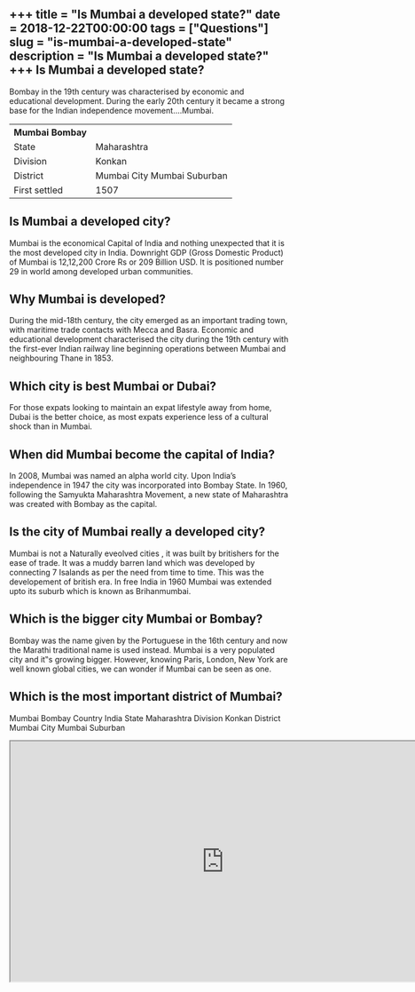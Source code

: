 +++
title = "Is Mumbai a developed state?"
date = 2018-12-22T00:00:00
tags = ["Questions"]
slug = "is-mumbai-a-developed-state"
description = "Is Mumbai a developed state?"
+++
Is Mumbai a developed state?
----------------------------

Bombay in the 19th century was characterised by economic and educational development. During the early 20th century it became a strong base for the Indian independence movement….Mumbai.

<table><tr><th>Mumbai Bombay</th></tr><tr><td>State</td><td>Maharashtra</td></tr><tr><td>Division</td><td>Konkan</td></tr><tr><td>District</td><td>Mumbai City Mumbai Suburban</td></tr><tr><td>First settled</td><td>1507</td></tr></table>

Is Mumbai a developed city?
---------------------------

Mumbai is the economical Capital of India and nothing unexpected that it is the most developed city in India. Downright GDP (Gross Domestic Product) of Mumbai is 12,12,200 Crore Rs or 209 Billion USD. It is positioned number 29 in world among developed urban communities.

Why Mumbai is developed?
------------------------

During the mid-18th century, the city emerged as an important trading town, with maritime trade contacts with Mecca and Basra. Economic and educational development characterised the city during the 19th century with the first-ever Indian railway line beginning operations between Mumbai and neighbouring Thane in 1853.

Which city is best Mumbai or Dubai?
-----------------------------------

For those expats looking to maintain an expat lifestyle away from home, Dubai is the better choice, as most expats experience less of a cultural shock than in Mumbai.

When did Mumbai become the capital of India?
--------------------------------------------

In 2008, Mumbai was named an alpha world city. Upon India’s independence in 1947 the city was incorporated into Bombay State. In 1960, following the Samyukta Maharashtra Movement, a new state of Maharashtra was created with Bombay as the capital.

Is the city of Mumbai really a developed city?
----------------------------------------------

Mumbai is not a Naturally eveolved cities , it was built by britishers for the ease of trade. It was a muddy barren land which was developed by connecting 7 Isalands as per the need from time to time. This was the developement of british era. In free India in 1960 Mumbai was extended upto its suburb which is known as Brihanmumbai.

Which is the bigger city Mumbai or Bombay?
------------------------------------------

Bombay was the name given by the Portuguese in the 16th century and now the Marathi traditional name is used instead. Mumbai is a very populated city and it‟s growing bigger. However, knowing Paris, London, New York are well known global cities, we can wonder if Mumbai can be seen as one.

Which is the most important district of Mumbai?
-----------------------------------------------

Mumbai Bombay Country India State Maharashtra Division Konkan District Mumbai City Mumbai Suburban

<iframe allow="accelerometer; autoplay; clipboard-write; encrypted-media; gyroscope; picture-in-picture" allowfullscreen="" class="__youtube_prefs__  epyt-is-override  no-lazyload" data-no-lazy="1" data-origheight="433" data-origwidth="770" data-skipgform_ajax_framebjll="" height="433" id="_ytid_33669" loading="lazy" src="https://www.youtube.com/embed/_ZCQUqqmklA?enablejsapi=1&autoplay=0&cc_load_policy=0&cc_lang_pref=&iv_load_policy=1&loop=0&modestbranding=0&rel=1&fs=1&playsinline=0&autohide=2&theme=dark&color=red&controls=1&" title="YouTube player" width="770"></iframe>